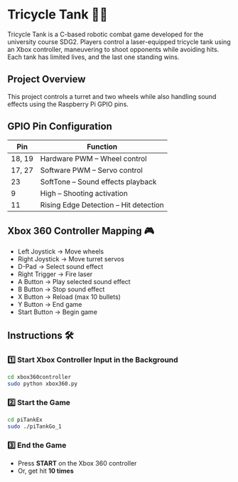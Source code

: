 # Tricycle Tank 🚀🔫

Tricycle Tank is a C-based robotic combat game developed for the university course SDG2. Players control a laser-equipped tricycle tank using an Xbox controller, maneuvering to shoot opponents while avoiding hits. Each tank has limited lives, and the last one standing wins.

## Project Overview
This project controls a turret and two wheels while also handling sound effects using the Raspberry Pi GPIO pins.

## GPIO Pin Configuration

| Pin  | Function                      |
|------|--------------------------------|
| 18, 19  | Hardware PWM – Wheel control |
| 17, 27  | Software PWM – Servo control |
| 23   | SoftTone – Sound effects playback |
| 9    | High – Shooting activation |
| 11   | Rising Edge Detection – Hit detection |

## Xbox 360 Controller Mapping 🎮

- Left Joystick → Move wheels  
- Right Joystick → Move turret servos  
- D-Pad → Select sound effect  
- Right Trigger → Fire laser  
- A Button → Play selected sound effect  
- B Button → Stop sound effect  
- X Button → Reload (max 10 bullets)  
- Y Button → End game  
- Start Button → Begin game  

## Instructions 🛠️

### 1️⃣ Start Xbox Controller Input in the Background
```bash
cd xbox360controller  
sudo python xbox360.py
```

### 2️⃣ Start the Game
```bash
cd piTankEx  
sudo ./piTankGo_1
```

### 3️⃣ End the Game
- Press **START** on the Xbox 360 controller  
- Or, get hit **10 times**  
